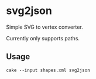 svg2json
========

Simple SVG to vertex converter.

Currently only supports paths.


Usage
-----

`cake --input shapes.xml svg2json`
